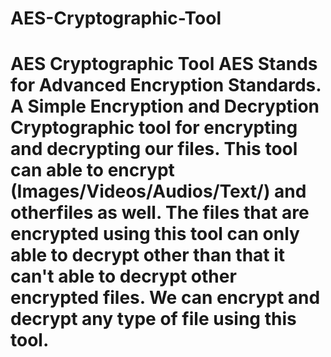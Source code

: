 # AES-Cryptographic-Tool
# AES Cryptographic Tool  AES Stands for Advanced Encryption Standards.  A Simple Encryption and Decryption Cryptographic tool for encrypting and decrypting our files. This tool can able to encrypt (Images/Videos/Audios/Text/) and otherfiles as well. The files that are encrypted using this tool can only able to decrypt other than that it can't able to decrypt other encrypted files. We can encrypt and decrypt any type of file using this tool.
